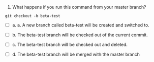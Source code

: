 1. What happens if you run this command from your master branch?

```
git checkout -b beta-test
```
- [ ] a. a. A new branch called beta-test will be created and switched to.

- [ ] b. The beta-test branch will be checked out of the current commit.

- [ ] c. The beta-test branch will be checked out and deleted.

- [ ] d. The beta-test branch will be merged with the master branch
